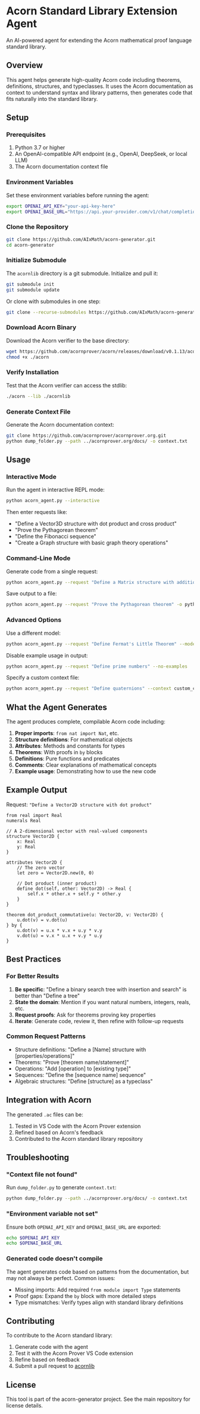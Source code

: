 # Acorn Standard Library Extension Agent

An AI-powered agent for extending the Acorn mathematical proof language standard library.

## Overview

This agent helps generate high-quality Acorn code including theorems, definitions, structures, and typeclasses. It uses the Acorn documentation as context to understand syntax and library patterns, then generates code that fits naturally into the standard library.

## Setup

### Prerequisites

1. Python 3.7 or higher
2. An OpenAI-compatible API endpoint (e.g., OpenAI, DeepSeek, or local LLM)
3. The Acorn documentation context file

### Environment Variables

Set these environment variables before running the agent:

```bash
export OPENAI_API_KEY="your-api-key-here"
export OPENAI_BASE_URL="https://api.your-provider.com/v1/chat/completions"
```

### Clone the Repository

```bash
git clone https://github.com/AIxMath/acorn-generator.git
cd acorn-generator
```

### Initialize Submodule

The `acornlib` directory is a git submodule. Initialize and pull it:

```bash
git submodule init
git submodule update
```

Or clone with submodules in one step:

```bash
git clone --recurse-submodules https://github.com/AIxMath/acorn-generator.git
```

### Download Acorn Binary

Download the Acorn verifier to the base directory:

```bash
wget https://github.com/acornprover/acorn/releases/download/v0.1.13/acorn-0.1.13-linux-x64 -O acorn
chmod +x ./acorn
```

### Verify Installation

Test that the Acorn verifier can access the stdlib:

```bash
./acorn --lib ./acornlib
```

### Generate Context File

Generate the Acorn documentation context:

```bash
git clone https://github.com/acornprover/acornprover.org.git
python dump_folder.py --path ../acornprover.org/docs/ -o context.txt
```

## Usage

### Interactive Mode

Run the agent in interactive REPL mode:

```bash
python acorn_agent.py --interactive
```

Then enter requests like:
- "Define a Vector3D structure with dot product and cross product"
- "Prove the Pythagorean theorem"
- "Define the Fibonacci sequence"
- "Create a Graph structure with basic graph theory operations"

### Command-Line Mode

Generate code from a single request:

```bash
python acorn_agent.py --request "Define a Matrix structure with addition and multiplication"
```

Save output to a file:

```bash
python acorn_agent.py --request "Prove the Pythagorean theorem" -o pythagorean.ac
```

### Advanced Options

Use a different model:

```bash
python acorn_agent.py --request "Define Fermat's Little Theorem" --model gpt-4
```

Disable example usage in output:

```bash
python acorn_agent.py --request "Define prime numbers" --no-examples
```

Specify a custom context file:

```bash
python acorn_agent.py --request "Define quaternions" --context custom_context.txt
```

## What the Agent Generates

The agent produces complete, compilable Acorn code including:

1. **Proper imports**: `from nat import Nat`, etc.
2. **Structure definitions**: For mathematical objects
3. **Attributes**: Methods and constants for types
4. **Theorems**: With proofs in `by` blocks
5. **Definitions**: Pure functions and predicates
6. **Comments**: Clear explanations of mathematical concepts
7. **Example usage**: Demonstrating how to use the new code

## Example Output

Request: `"Define a Vector2D structure with dot product"`

```acorn
from real import Real
numerals Real

// A 2-dimensional vector with real-valued components
structure Vector2D {
    x: Real
    y: Real
}

attributes Vector2D {
    // The zero vector
    let zero = Vector2D.new(0, 0)

    // Dot product (inner product)
    define dot(self, other: Vector2D) -> Real {
        self.x * other.x + self.y * other.y
    }
}

theorem dot_product_commutative(u: Vector2D, v: Vector2D) {
    u.dot(v) = v.dot(u)
} by {
    u.dot(v) = u.x * v.x + u.y * v.y
    v.dot(u) = v.x * u.x + v.y * u.y
}
```

## Best Practices

### For Better Results

1. **Be specific**: "Define a binary search tree with insertion and search" is better than "Define a tree"
2. **State the domain**: Mention if you want natural numbers, integers, reals, etc.
3. **Request proofs**: Ask for theorems proving key properties
4. **Iterate**: Generate code, review it, then refine with follow-up requests

### Common Request Patterns

- Structure definitions: "Define a [Name] structure with [properties/operations]"
- Theorems: "Prove [theorem name/statement]"
- Operations: "Add [operation] to [existing type]"
- Sequences: "Define the [sequence name] sequence"
- Algebraic structures: "Define [structure] as a typeclass"

## Integration with Acorn

The generated `.ac` files can be:

1. Tested in VS Code with the Acorn Prover extension
2. Refined based on Acorn's feedback
3. Contributed to the Acorn standard library repository

## Troubleshooting

### "Context file not found"

Run `dump_folder.py` to generate `context.txt`:

```bash
python dump_folder.py --path ../acornprover.org/docs/ -o context.txt
```

### "Environment variable not set"

Ensure both `OPENAI_API_KEY` and `OPENAI_BASE_URL` are exported:

```bash
echo $OPENAI_API_KEY
echo $OPENAI_BASE_URL
```

### Generated code doesn't compile

The agent generates code based on patterns from the documentation, but may not always be perfect. Common issues:
- Missing imports: Add required `from module import Type` statements
- Proof gaps: Expand the `by` block with more detailed steps
- Type mismatches: Verify types align with standard library definitions

## Contributing

To contribute to the Acorn standard library:

1. Generate code with the agent
2. Test it with the Acorn Prover VS Code extension
3. Refine based on feedback
4. Submit a pull request to [acornlib](https://github.com/acornprover/acornlib)

## License

This tool is part of the acorn-generator project. See the main repository for license details.
